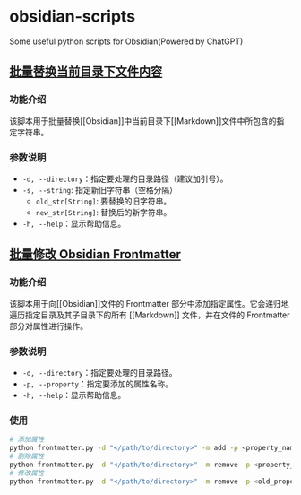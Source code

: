 # obsidian-scripts
Some useful python scripts for Obsidian(Powered by ChatGPT)

## [批量替换当前目录下文件内容](./str_replace.py)
### 功能介绍

该脚本用于批量替换[[Obsidian]]中当前目录下[[Markdown]]文件中所包含的指定字符串。

### 参数说明

- `-d, --directory`：指定要处理的目录路径（建议加引号）。
- `-s, --string`: 指定新旧字符串（空格分隔）
	- `old_str[String]`: 要替换的旧字符串。
	- `new_str[String]`: 替换后的新字符串。
- `-h, --help`：显示帮助信息。


## [批量修改 Obsidian Frontmatter](./frontmatter.py)
### 功能介绍

该脚本用于向[[Obsidian]]文件的 Frontmatter 部分中添加指定属性。它会递归地遍历指定目录及其子目录下的所有 [[Markdown]] 文件，并在文件的 Frontmatter 部分对属性进行操作。

### 参数说明

- `-d, --directory`：指定要处理的目录路径。
- `-p, --property`：指定要添加的属性名称。
- `-h, --help`：显示帮助信息。

### 使用

```bash
# 添加属性
python frontmatter.py -d "</path/to/directory>" -m add -p <property_name>
# 删除属性
python frontmatter.py -d "</path/to/directory>" -m remove -p <property_name>
# 修改属性
python frontmatter.py -d "</path/to/directory>" -m remove -p <old_property_name> <new_property_name>
```
